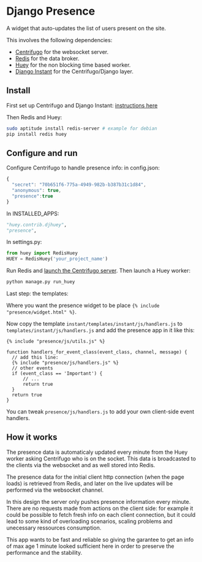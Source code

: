 # Django Presence

A widget that auto-updates the list of users present on the site.

This involves the following dependencies: 

- [Centrifugo](https://github.com/centrifugal/centrifugo/) for the websocket server.
- [Redis](http://redis.io/) for the data broker.
- [Huey](https://github.com/coleifer/huey) for the non blocking time based worker.
- [Django Instant](https://github.com/synw/django-instant) for the Centrifugo/Django layer.

## Install

First set up Centrifugo and Django Instant:
 [instructions here](http://django-instant.readthedocs.io/en/latest/src/install.html)
 
Then Redis and Huey:

  ```bash
sudo aptitude install redis-server # example for debian
pip install redis huey
  ```

## Configure and run

Configure Centrifugo to handle presence info: in config.json:

  ```javascript
{
	"secret": "70b651f6-775a-4949-982b-b387b31c1d84",
	"anonymous": true,
	"presence":true
}
  ```

In INSTALLED_APPS:

  ```python
"huey.contrib.djhuey",
"presence",
  ```

In settings.py:
  ```python
from huey import RedisHuey
HUEY = RedisHuey('your_project_name')
  ```

Run Redis and [launch the Centrifugo server](http://django-instant.readthedocs.io/en/latest/src/usage.html). 
Then launch a Huey worker:

  ```bash
python manage.py run_huey
  ```

Last step: the templates: 

Where you want the presence widget to be place `{% include "presence/widget.html" %}`.

Now copy the template `instant/templates/instant/js/handlers.js` to `templates/instant/js/handlers.js` and add 
the presence app in it like this:

  ```django
{% include "presence/js/utils.js" %}

function handlers_for_event_class(event_class, channel, message) {
	// add this line:
	{% include "presence/js/handlers.js" %}
	// other events
	if (event_class == 'Important') {
		// ...
		return true
	}
	return true
}
  ```
You can tweak ``presence/js/handlers.js`` to add your own client-side event handlers.  

## How it works

The presence data is automaticaly updated every minute from the Huey worker asking Centrifugo who is on the socket. 
This data is broadcasted to the clients via the websocket and as well stored into Redis.

The presence data for the initial client http connection (when the page loads) is retrieved from Redis, 
and later on the live updates will be performed via the websocket channel. 

In this design the server only pushes presence information every minute. There are no requests made from actions on the
client side: for example it could be possible to fetch fresh info on each client connection, but it could lead to some
kind of overloading scenarios, scaling problems and unecessary ressources consumption. 

This app wants to be fast and reliable so giving the garantee to get an info of max age 1 minute looked 
sufficient here in order to preserve the performance and the stability.

